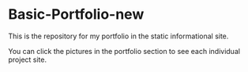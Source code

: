 # Basic-Portfolio-new
This is the repository for my portfolio in the static informational site.

You can click the pictures in the portfolio section to see each individual project site.
